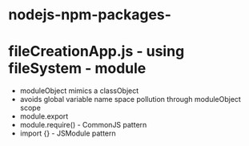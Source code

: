 # nodejs-npm-packages-
# fileCreationApp.js - using fileSystem - module
- moduleObject mimics a classObject
- avoids global variable name space pollution through moduleObject scope
- module.export
- module.require() - CommonJS pattern
- import {} - JSModule pattern

